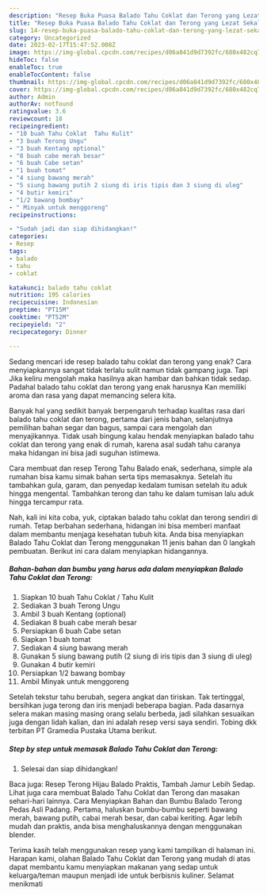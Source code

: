 ```yaml
---
description: "Resep Buka Puasa Balado Tahu Coklat dan Terong yang Lezat Sekali"
title: "Resep Buka Puasa Balado Tahu Coklat dan Terong yang Lezat Sekali"
slug: 14-resep-buka-puasa-balado-tahu-coklat-dan-terong-yang-lezat-sekali
category: Uncategorized
date: 2023-02-17T15:47:52.008Z
image: https://img-global.cpcdn.com/recipes/d06a841d9d7392fc/680x482cq70/balado-tahu-coklat-dan-terong-foto-resep-utama.jpg
hideToc: false
enableToc: true
enableTocContent: false
thumbnail: https://img-global.cpcdn.com/recipes/d06a841d9d7392fc/680x482cq70/balado-tahu-coklat-dan-terong-foto-resep-utama.jpg
cover: https://img-global.cpcdn.com/recipes/d06a841d9d7392fc/680x482cq70/balado-tahu-coklat-dan-terong-foto-resep-utama.jpg
author: Admin
authorAv: notfound
ratingvalue: 3.6
reviewcount: 18
recipeingredient:
- "10 buah Tahu Coklat  Tahu Kulit"
- "3 buah Terong Ungu"
- "3 buah Kentang optional"
- "8 buah cabe merah besar"
- "6 buah Cabe setan"
- "1 buah tomat"
- "4 siung bawang merah"
- "5 siung bawang putih 2 siung di iris tipis dan 3 siung di uleg"
- "4 butir kemiri"
- "1/2 bawang bombay"
- " Minyak untuk menggoreng"
recipeinstructions:

- "Sudah jadi dan siap dihidangkan!"
categories:
- Resep
tags:
- balado
- tahu
- coklat

katakunci: balado tahu coklat 
nutrition: 195 calories
recipecuisine: Indonesian
preptime: "PT15M"
cooktime: "PT52M"
recipeyield: "2"
recipecategory: Dinner

---
```



Sedang mencari ide resep balado tahu coklat dan terong yang enak? Cara menyiapkannya sangat tidak terlalu sulit namun tidak gampang juga. Tapi Jika keliru mengolah maka hasilnya akan hambar dan bahkan tidak sedap. Padahal balado tahu coklat dan terong yang enak harusnya Kan memiliki aroma dan rasa yang dapat memancing selera kita.


Banyak hal yang sedikit banyak berpengaruh terhadap kualitas rasa dari balado tahu coklat dan terong, pertama dari jenis bahan, selanjutnya pemilihan bahan segar dan bagus, sampai cara mengolah dan menyajikannya. Tidak usah bingung kalau hendak menyiapkan balado tahu coklat dan terong yang enak di rumah, karena asal sudah tahu caranya maka hidangan ini bisa jadi suguhan istimewa.

Cara membuat dan resep Terong Tahu Balado enak, sederhana, simple ala rumahan bisa kamu simak bahan serta tips memasaknya. Setelah itu tambahkan gula, garam, dan penyedap kedalam tumisan setelah itu aduk hingga mengental. Tambahkan terong dan tahu ke dalam tumisan lalu aduk hingga tercampur rata.


Nah, kali ini kita coba, yuk, ciptakan balado tahu coklat dan terong sendiri di rumah. Tetap berbahan sederhana, hidangan ini bisa memberi manfaat dalam membantu menjaga kesehatan tubuh kita. Anda bisa menyiapkan Balado Tahu Coklat dan Terong menggunakan 11 jenis bahan dan 0 langkah pembuatan. Berikut ini cara dalam menyiapkan hidangannya.

<!--inarticleads1-->

##### Bahan-bahan dan bumbu yang harus ada dalam menyiapkan Balado Tahu Coklat dan Terong:

1. Siapkan 10 buah Tahu Coklat / Tahu Kulit
1. Sediakan 3 buah Terong Ungu
1. Ambil 3 buah Kentang (optional)
1. Sediakan 8 buah cabe merah besar
1. Persiapkan 6 buah Cabe setan
1. Siapkan 1 buah tomat
1. Sediakan 4 siung bawang merah
1. Gunakan 5 siung bawang putih (2 siung di iris tipis dan 3 siung di uleg)
1. Gunakan 4 butir kemiri
1. Persiapkan 1/2 bawang bombay
1. Ambil  Minyak untuk menggoreng


Setelah tekstur tahu berubah, segera angkat dan tiriskan. Tak tertinggal, bersihkan juga terong dan iris menjadi beberapa bagian. Pada dasarnya selera makan masing masing orang selalu berbeda, jadi silahkan sesuaikan juga dengan lidah kalian, dan ini adalah resep versi saya sendiri. Tobing dkk terbitan PT Gramedia Pustaka Utama berikut. 

<!--inarticleads2-->

##### Step by step untuk memasak Balado Tahu Coklat dan Terong:


1. Selesai dan siap dihidangkan!

Baca juga: Resep Terong Hijau Balado Praktis, Tambah Jamur Lebih Sedap. Lihat juga cara membuat Balado Tahu Coklat dan Terong dan masakan sehari-hari lainnya. Cara Menyiapkan Bahan dan Bumbu Balado Terong Pedas Asli Padang. Pertama, haluskan bumbu-bumbu seperti bawang merah, bawang putih, cabai merah besar, dan cabai keriting. Agar lebih mudah dan praktis, anda bisa menghaluskannya dengan menggunakan blender. 

Terima kasih telah menggunakan resep yang kami tampilkan di halaman ini. Harapan kami, olahan Balado Tahu Coklat dan Terong yang mudah di atas dapat membantu kamu menyiapkan makanan yang sedap untuk keluarga/teman maupun menjadi ide untuk berbisnis kuliner. Selamat menikmati
